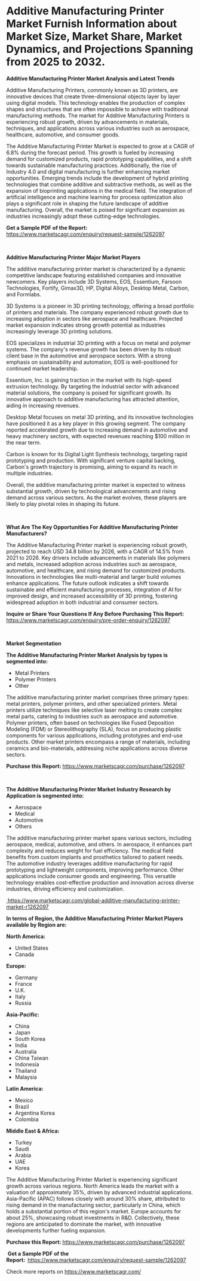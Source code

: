 <p><h1>Additive Manufacturing Printer Market Furnish Information about Market Size, Market Share, Market Dynamics, and Projections Spanning from 2025 to 2032.</h1></p><p><strong>Additive Manufacturing Printer Market Analysis and Latest Trends</strong></p>
<p><p>Additive Manufacturing Printers, commonly known as 3D printers, are innovative devices that create three-dimensional objects layer by layer using digital models. This technology enables the production of complex shapes and structures that are often impossible to achieve with traditional manufacturing methods. The market for Additive Manufacturing Printers is experiencing robust growth, driven by advancements in materials, techniques, and applications across various industries such as aerospace, healthcare, automotive, and consumer goods.</p><p>The Additive Manufacturing Printer Market is expected to grow at a CAGR of 6.8% during the forecast period. This growth is fueled by increasing demand for customized products, rapid prototyping capabilities, and a shift towards sustainable manufacturing practices. Additionally, the rise of Industry 4.0 and digital manufacturing is further enhancing market opportunities. Emerging trends include the development of hybrid printing technologies that combine additive and subtractive methods, as well as the expansion of bioprinting applications in the medical field. The integration of artificial intelligence and machine learning for process optimization also plays a significant role in shaping the future landscape of additive manufacturing. Overall, the market is poised for significant expansion as industries increasingly adopt these cutting-edge technologies.</p></p>
<p><strong>Get a Sample PDF of the Report:&nbsp;</strong> <a href="https://www.marketscagr.com/enquiry/request-sample/1262097?utm_campaign=2528&utm_medium=2&utm_source=Github&utm_content=ia&utm_term=08042025&utm_id=additive-manufacturing-printer">https://www.marketscagr.com/enquiry/request-sample/1262097</a></p>
<p>&nbsp;</p>
<p><strong>Additive Manufacturing Printer Major Market Players</strong></p>
<p><p>The additive manufacturing printer market is characterized by a dynamic competitive landscape featuring established companies and innovative newcomers. Key players include 3D Systems, EOS, Essentium, Farsoon Technologies, Fortify, Gimax3D, HP, Digital Alloys, Desktop Metal, Carbon, and Formlabs.</p><p>3D Systems is a pioneer in 3D printing technology, offering a broad portfolio of printers and materials. The company experienced robust growth due to increasing adoption in sectors like aerospace and healthcare. Projected market expansion indicates strong growth potential as industries increasingly leverage 3D printing solutions.</p><p>EOS specializes in industrial 3D printing with a focus on metal and polymer systems. The company's revenue growth has been driven by its robust client base in the automotive and aerospace sectors. With a strong emphasis on sustainability and automation, EOS is well-positioned for continued market leadership.</p><p>Essentium, Inc. is gaining traction in the market with its high-speed extrusion technology. By targeting the industrial sector with advanced material solutions, the company is poised for significant growth. Its innovative approach to additive manufacturing has attracted attention, aiding in increasing revenues.</p><p>Desktop Metal focuses on metal 3D printing, and its innovative technologies have positioned it as a key player in this growing segment. The company reported accelerated growth due to increasing demand in automotive and heavy machinery sectors, with expected revenues reaching $100 million in the near term.</p><p>Carbon is known for its Digital Light Synthesis technology, targeting rapid prototyping and production. With significant venture capital backing, Carbon's growth trajectory is promising, aiming to expand its reach in multiple industries.</p><p>Overall, the additive manufacturing printer market is expected to witness substantial growth, driven by technological advancements and rising demand across various sectors. As the market evolves, these players are likely to play pivotal roles in shaping its future.</p></p>
<p>&nbsp;</p>
<p><strong>What Are The Key Opportunities For Additive Manufacturing Printer Manufacturers?</strong></p>
<p><p>The Additive Manufacturing Printer market is experiencing robust growth, projected to reach USD 34.8 billion by 2026, with a CAGR of 14.5% from 2021 to 2026. Key drivers include advancements in materials like polymers and metals, increased adoption across industries such as aerospace, automotive, and healthcare, and rising demand for customized products. Innovations in technologies like multi-material and larger build volumes enhance applications. The future outlook indicates a shift towards sustainable and efficient manufacturing processes, integration of AI for improved design, and increased accessibility of 3D printing, fostering widespread adoption in both industrial and consumer sectors.</p></p>
<p><strong>Inquire or Share Your Questions If Any Before Purchasing This Report:</strong> <a href="https://www.marketscagr.com/enquiry/pre-order-enquiry/1262097?utm_campaign=2528&utm_medium=2&utm_source=Github&utm_content=ia&utm_term=08042025&utm_id=additive-manufacturing-printer">https://www.marketscagr.com/enquiry/pre-order-enquiry/1262097</a></p>
<p>&nbsp;</p>
<p><strong>Market Segmentation</strong></p>
<p><strong>The Additive Manufacturing Printer Market Analysis by types is segmented into:</strong></p>
<p><ul><li>Metal Printers</li><li>Polymer Printers</li><li>Other</li></ul></p>
<p><p>The additive manufacturing printer market comprises three primary types: metal printers, polymer printers, and other specialized printers. Metal printers utilize techniques like selective laser melting to create complex metal parts, catering to industries such as aerospace and automotive. Polymer printers, often based on technologies like Fused Deposition Modeling (FDM) or Stereolithography (SLA), focus on producing plastic components for various applications, including prototypes and end-use products. Other market printers encompass a range of materials, including ceramics and bio-materials, addressing niche applications across diverse sectors.</p></p>
<p><strong>Purchase this Report:&nbsp;</strong><a href="https://www.marketscagr.com/purchase/1262097?utm_campaign=2528&utm_medium=2&utm_source=Github&utm_content=ia&utm_term=08042025&utm_id=additive-manufacturing-printer">https://www.marketscagr.com/purchase/1262097</a></p>
<p>&nbsp;</p>
<p><strong>The Additive Manufacturing Printer Market Industry Research by Application is segmented into:</strong></p>
<p><ul><li>Aerospace</li><li>Medical</li><li>Automotive</li><li>Others</li></ul></p>
<p><p>The additive manufacturing printer market spans various sectors, including aerospace, medical, automotive, and others. In aerospace, it enhances part complexity and reduces weight for fuel efficiency. The medical field benefits from custom implants and prosthetics tailored to patient needs. The automotive industry leverages additive manufacturing for rapid prototyping and lightweight components, improving performance. Other applications include consumer goods and engineering. This versatile technology enables cost-effective production and innovation across diverse industries, driving efficiency and customization.</p></p>
<p><a href="https://www.marketscagr.com/global-additive-manufacturing-printer-market-r1262097?utm_campaign=2528&utm_medium=2&utm_source=Github&utm_content=ia&utm_term=08042025&utm_id=additive-manufacturing-printer">&nbsp;https://www.marketscagr.com/global-additive-manufacturing-printer-market-r1262097</a></p>
<p><strong>In terms of Region, the Additive Manufacturing Printer Market Players available by Region are:</strong></p>
<p>
    <p> <strong> North America: </strong>
        <ul>
            <li>United States</li>
            <li>Canada</li>
        </ul>
        </p> 
    <p> <strong> Europe: </strong>
        <ul>
            <li>Germany</li>
            <li>France</li>
            <li>U.K.</li>
            <li>Italy</li>
            <li>Russia</li>
        </ul>
        </p> 
    <p> <strong> Asia-Pacific: </strong>
        <ul>
            <li>China</li>
            <li>Japan</li>
            <li>South Korea</li>
            <li>India</li>
            <li>Australia</li>
            <li>China Taiwan</li>
            <li>Indonesia</li>
            <li>Thailand</li>
            <li>Malaysia</li>
        </ul>
        </p> 
    <p> <strong> Latin America: </strong>
        <ul>
            <li>Mexico</li>
            <li>Brazil</li>
            <li>Argentina Korea</li>
            <li>Colombia</li>
        </ul>
        </p> 
    <p> <strong> Middle East & Africa: </strong>
        <ul>
            <li>Turkey</li>
            <li>Saudi</li>
            <li>Arabia</li>
            <li>UAE</li>
            <li>Korea</li>
        </ul>
    </p>
    </p>
<p><p>The Additive Manufacturing Printer Market is experiencing significant growth across various regions. North America leads the market with a valuation of approximately 35%, driven by advanced industrial applications. Asia-Pacific (APAC) follows closely with around 30% share, attributed to rising demand in the manufacturing sector, particularly in China, which holds a substantial portion of this region's market. Europe accounts for about 25%, showcasing robust investments in R&D. Collectively, these regions are anticipated to dominate the market, with innovative developments further fueling expansion.</p></p>
<p><strong>Purchase this Report: </strong><a href="https://www.marketscagr.com/purchase/1262097?utm_campaign=2528&utm_medium=2&utm_source=Github&utm_content=ia&utm_term=08042025&utm_id=additive-manufacturing-printer">https://www.marketscagr.com/purchase/1262097</a></p>
<p>&nbsp;<strong>Get a Sample PDF of the Report:&nbsp;&nbsp;</strong><a href="https://www.marketscagr.com/enquiry/request-sample/1262097?utm_campaign=2528&utm_medium=2&utm_source=Github&utm_content=ia&utm_term=08042025&utm_id=additive-manufacturing-printer">https://www.marketscagr.com/enquiry/request-sample/1262097</a></p>
<p><strong></strong></p>
<p>Check more reports on <a href="https://www.marketscagr.com/?utm_campaign=2528&utm_medium=2&utm_source=Github&utm_content=ia&utm_term=08042025&utm_id=additive-manufacturing-printer">https://www.marketscagr.com/</a></p>